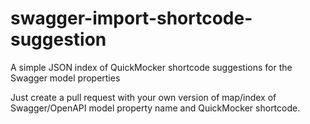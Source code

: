# swagger-import-shortcode-suggestion
A simple JSON index of QuickMocker shortcode suggestions for the Swagger model properties

Just create a pull request with your own version of map/index of Swagger/OpenAPI model property name and QuickMocker shortcode.
